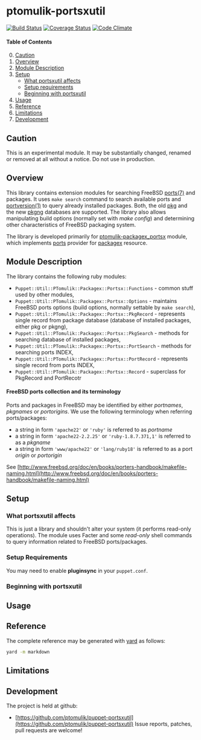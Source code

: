 # ptomulik-portsxutil

[![Build Status](https://travis-ci.org/ptomulik/puppet-portsxutil.png?branch=master)](https://travis-ci.org/ptomulik/puppet-portsxutil)
[![Coverage Status](https://coveralls.io/repos/ptomulik/puppet-portsxutil/badge.png?branch=master)](https://coveralls.io/r/ptomulik/puppet-portsxutil?branch=master)
[![Code Climate](https://codeclimate.com/github/ptomulik/puppet-portsxutil.png)](https://codeclimate.com/github/ptomulik/puppet-portsxutil)

#### Table of Contents

0. [Caution](#caution)
1. [Overview](#overview)
2. [Module Description](#module-description)
3. [Setup](#setup)
    * [What portsxutil affects](#what-portsxutil-affects)
    * [Setup requirements](#setup-requirements)
    * [Beginning with portsxutil](#beginning-with-portsxutil)
4. [Usage](#usage)
5. [Reference](#reference)
6. [Limitations](#limitations)
7. [Development](#development)

## Caution

This is an experimental module. It may be substantially changed, renamed or
removed at all without a notice. Do not use in production.

## Overview

This library contains extension modules for searching FreeBSD
[ports(7)](http://www.freebsd.org/cgi/man.cgi?query=ports&sektion=7) and
packages. It uses `make search` command to search available ports and
[portversion(1)](http://www.freebsd.org/cgi/man.cgi?query=portversion&manpath=ports&sektion=1)
to query already installed packages. Both, the old
[pkg](http://www.freebsd.org/doc/handbook/packages-using.html) and the new
[pkgng](http://www.freebsd.org/doc/handbook/pkgng-intro.html) databases are
supported. The library also allows manipulating build options (normally set
with *make config*) and determining other characteristics of FreeBSD packaging
system.

The library is developed primarily for
[ptomulik-packagex\_portsx](https://github.com/ptomulik/puppet-packagex_portsx)
module, which implements [ports](https://www.freebsd.org/ports/) provider for
[packagex](https://github.com/ptomulik/puppet-packagex) resource.

## Module Description

The library contains the following ruby modules:

- `Puppet::Util::PTomulik::Packagex::Portsx::Functions` - common stuff used by
  other modules,
- `Puppet::Util::PTomulik::Packagex::Portsx::Options` - maintains FreeBSD ports
  options (build options, normally settable by `make search`),
- `Puppet::Util::PTomulik::Packagex::Portsx::PkgRecord` - represents single
  record from package database (database of installed packages, either pkg or
  pkgng),
- `Puppet::Util::PTomulik::Packagex::Portsx::PkgSearch` - methods for searching
  database of installed packages,
- `Puppet::Util::PTomulik::Packagex::Portsx::PortSearch` - methods for
  searching ports INDEX,
- `Puppet::Util::PTomulik::Packagex::Portsx::PortRecord` - represents single
  record from ports INDEX,
- `Puppet::Util::PTomulik::Packagex::Portsx::Record` - superclass for PkgRecord
  and PortRecotr


#### FreeBSD ports collection and its terminology

Ports and packages in FreeBSD may be identified by either *portnames*,
*pkgnames* or *portorigins*. We use the following terminology when referring
ports/packages:

  * a string in form `'apache22'` or `'ruby'` is referred to as *portname*
  * a string in form `'apache22-2.2.25'` or `'ruby-1.8.7.371,1'` is referred to
    as a *pkgname*
  * a string in form `'www/apache22'` or `'lang/ruby18'` is referred to as a
    port *origin* or *portorigin*

See [http://www.freebsd.org/doc/en/books/porters-handbook/makefile-naming.html](http://www.freebsd.org/doc/en/books/porters-handbook/makefile-naming.html)

## Setup

### What portsxutil affects

This is just a library and shouldn't alter your system (it performs read-only
operations). The module uses Facter and some *read-only* shell commands to
query information related to FreeBSD ports/packages.

### Setup Requirements

You may need to enable **pluginsync** in your `puppet.conf`.

### Beginning with portsxutil

## Usage

## Reference

The complete reference may be generated with [yard](http://yardoc.org/) as
follows:

```bash
yard -m markdown
```

## Limitations

## Development
The project is held at github:
* [https://github.com/ptomulik/puppet-portsxutil](https://github.com/ptomulik/puppet-portsxutil)
Issue reports, patches, pull requests are welcome!
